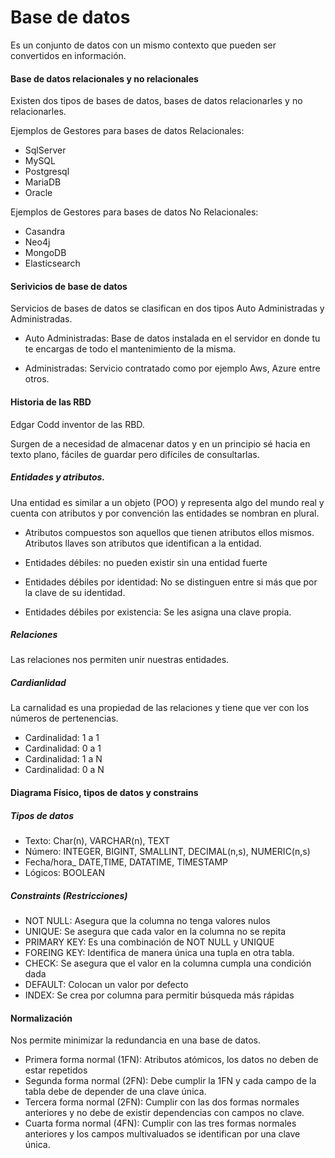 # Base de datos
Es un conjunto de datos con un mismo contexto que pueden ser convertidos en información.

#### Base de datos relacionales y no relacionales
Existen dos tipos de bases de datos, bases de datos relacionarles y no relacionarles.


Ejemplos de Gestores para bases de datos Relacionales:
- SqlServer
- MySQL
- Postgresql
- MariaDB
- Oracle

Ejemplos de Gestores para bases de datos No Relacionales:
- Casandra
- Neo4j
- MongoDB
- Elasticsearch

#### Serivicios de base de datos
Servicios de bases de datos se clasifican en dos tipos Auto Administradas y Administradas.
- Auto Administradas: Base de datos instalada en el servidor en donde tu te encargas de todo el mantenimiento de la misma.

- Administradas: Servicio contratado como por ejemplo Aws, Azure entre otros.

#### Historia de las RBD

Edgar Codd inventor de las RBD.

Surgen de a necesidad de almacenar datos y en un principio sé hacia en texto plano, fáciles de guardar pero difíciles de consultarlas.

##### Entidades y atributos.

Una entidad es similar a un objeto (POO) y representa algo del mundo real y cuenta con atributos y por convención las entidades se nombran en plural.

* Atributos compuestos son aquellos que tienen atributos ellos mismos.
Atributos llaves son atributos que identifican a la entidad.

* Entidades débiles: no pueden existir sin una entidad fuerte

* Entidades débiles por identidad: No se distinguen entre si más que por la clave de su identidad.

* Entidades débiles por existencia:  Se les asigna una clave propia.


##### Relaciones
Las relaciones nos permiten unir nuestras entidades.

##### Cardianlidad
La carnalidad es una propiedad de las relaciones y tiene que ver con los números de pertenencias.

* Cardinalidad: 1 a 1
* Cardinalidad: 0 a 1
* Cardinalidad: 1 a N
* Cardinalidad: 0 a N

#### Diagrama Físico, tipos de datos y constrains

##### Tipos de datos
* Texto: Char(n), VARCHAR(n), TEXT
* Número: INTEGER, BIGINT, SMALLINT, DECIMAL(n,s), NUMERIC(n,s)
* Fecha/hora_ DATE,TIME, DATATIME, TIMESTAMP
* Lógicos: BOOLEAN

##### Constraints (Restricciones)
* NOT NULL: Asegura que la columna no tenga valores nulos
* UNIQUE: Se asegura que cada valor en la columna no se repita
* PRIMARY KEY: Es una combinación de NOT NULL y UNIQUE
* FOREING KEY: Identifica de manera única una tupla en otra tabla.
* CHECK: Se asegura que el valor en la columna cumpla una condición dada
* DEFAULT: Colocan un valor por defecto
* INDEX: Se crea por columna para permitir búsqueda más rápidas


#### Normalización
Nos permite minimizar la redundancia en una base de datos.
* Primera forma normal (1FN): Atributos atómicos,  los datos no deben de estar repetidos
* Segunda forma normal (2FN): Debe cumplir la 1FN y cada campo de la tabla debe de depender de una clave única.
* Tercera forma normal (2FN): Cumplir con las dos formas normales anteriores y no debe de existir dependencias con campos no clave.
* Cuarta forma normal (4FN):  Cumplir con las tres formas normales anteriores y los campos multivaluados se identifican por una clave única.